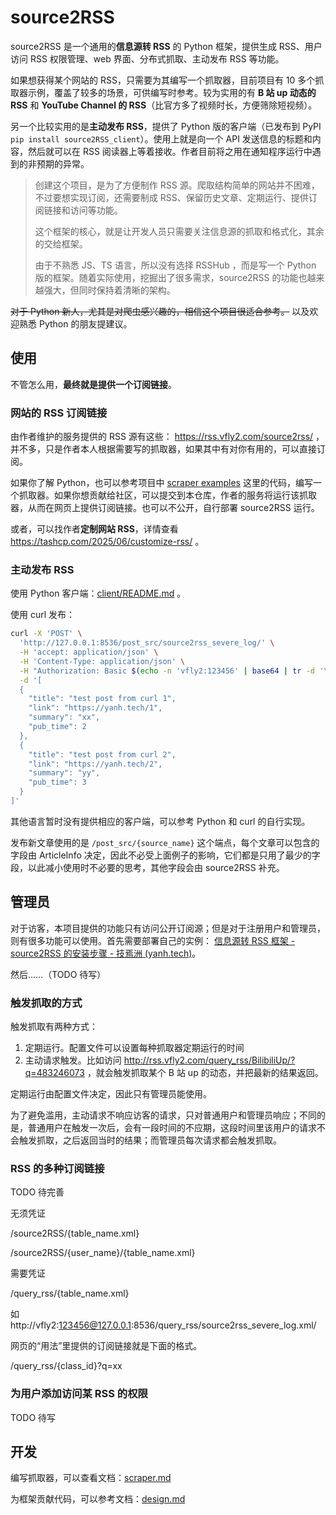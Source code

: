 # source2RSS

source2RSS 是一个通用的**信息源转 RSS** 的 Python 框架，提供生成 RSS、用户访问 RSS 权限管理、web 界面、分布式抓取、主动发布 RSS 等功能。

如果想获得某个网站的 RSS，只需要为其编写一个抓取器，目前项目有 10 多个抓取器示例，覆盖了较多的场景，可供编写时参考。较为实用的有 **B 站 up 动态的 RSS** 和 **YouTube Channel 的 RSS**（比官方多了视频时长，方便筛除短视频）。

另一个比较实用的是**主动发布 RSS**，提供了 Python 版的客户端（已发布到 PyPI `pip install source2RSS_client`）。使用上就是向一个 API 发送信息的标题和内容，然后就可以在 RSS 阅读器上等着接收。作者目前将之用在通知程序运行中遇到的非预期的异常。

> 创建这个项目，是为了方便制作 RSS 源。爬取结构简单的网站并不困难，不过要想实现订阅，还需要制成 RSS、保留历史文章、定期运行、提供订阅链接和访问等功能。
>
> 这个框架的核心，就是让开发人员只需要关注信息源的抓取和格式化，其余的交给框架。
>
> 由于不熟悉 JS、TS 语言，所以没有选择 RSSHub ，而是写一个 Python 版的框架。随着实际使用，挖掘出了很多需求，source2RSS 的功能也越来越强大，但同时保持着清晰的架构。

~~对于 Python 新人，尤其是对爬虫感兴趣的，相信这个项目很适合参考。~~ 以及欢迎熟悉 Python 的朋友提建议。


## 使用

不管怎么用，**最终就是提供一个订阅链接**。

### 网站的 RSS 订阅链接

由作者维护的服务提供的 RSS 源有这些： https://rss.vfly2.com/source2rss/ ，并不多，只是作者本人根据需要写的抓取器，如果其中有对你有用的，可以直接订阅。

如果你了解 Python，也可以参考项目中 [scraper examples](src/scraper/examples) 这里的代码，编写一个抓取器。如果你想贡献给社区，可以提交到本仓库，作者的服务将运行该抓取器，从而在网页上提供订阅链接。也可以不公开，自行部署 source2RSS 运行。

或者，可以找作者**定制网站 RSS**，详情查看 https://tashcp.com/2025/06/customize-rss/ 。


### 主动发布 RSS

使用 Python 客户端：[client/README.md](client/README.md) 。

使用 curl 发布：

```sh
curl -X 'POST' \
  'http://127.0.0.1:8536/post_src/source2rss_severe_log/' \
  -H 'accept: application/json' \
  -H 'Content-Type: application/json' \
  -H "Authorization: Basic $(echo -n 'vfly2:123456' | base64 | tr -d '\n')" \
  -d '[
  {
    "title": "test post from curl 1",
    "link": "https://yanh.tech/1",
    "summary": "xx",
    "pub_time": 2
  },
  {
    "title": "test post from curl 2",
    "link": "https://yanh.tech/2",
    "summary": "yy",
    "pub_time": 3
  }
]'
```

其他语言暂时没有提供相应的客户端，可以参考 Python 和 curl 的自行实现。

发布新文章使用的是 `/post_src/{source_name}` 这个端点，每个文章可以包含的字段由 ArticleInfo 决定，因此不必受上面例子的影响，它们都是只用了最少的字段，以此减小使用时不必要的思考，其他字段会由 source2RSS 补充。


## 管理员

对于访客，本项目提供的功能只有访问公开订阅源；但是对于注册用户和管理员，则有很多功能可以使用。首先需要部署自己的实例： [信息源转 RSS 框架 - source2RSS 的安装步骤 - 技焉洲 (yanh.tech)](https://yanh.tech/2024/07/deployment-process-for-source2rss/)。

然后……（TODO 待写）

### 触发抓取的方式

触发抓取有两种方式：
1. 定期运行。配置文件可以设置每种抓取器定期运行的时间
2. 主动请求触发。比如访问 http://rss.vfly2.com/query_rss/BilibiliUp/?q=483246073 ，就会触发抓取某个 B 站 up 的动态，并把最新的结果返回。

定期运行由配置文件决定，因此只有管理员能使用。

为了避免滥用，主动请求不响应访客的请求，只对普通用户和管理员响应；不同的是，普通用户在触发一次后，会有一段时间的不应期，这段时间里该用户的请求不会触发抓取，之后返回当时的结果；而管理员每次请求都会触发抓取。


### RSS 的多种订阅链接

TODO 待完善

无须凭证

/source2RSS/{table_name.xml}

/source2RSS/{user_name}/{table_name.xml}

需要凭证

/query_rss/{table_name.xml}

如 http://vfly2:123456@127.0.0.1:8536/query_rss/source2rss_severe_log.xml/


网页的“用法”里提供的订阅链接就是下面的格式。

/query_rss/{class_id}?q=xx


### 为用户添加访问某 RSS 的权限

TODO 待写

## 开发

编写抓取器，可以查看文档：[scraper.md](docs/scraper.md)

为框架贡献代码，可以参考文档：[design.md](docs/design.md)
